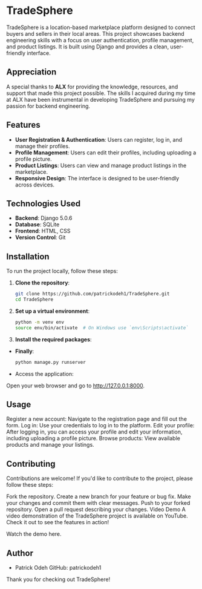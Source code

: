 # TradeSphere

TradeSphere is a location-based marketplace platform designed to connect buyers and sellers in their local areas. This project showcases backend engineering skills with a focus on user authentication, profile management, and product listings. It is built using Django and provides a clean, user-friendly interface.

## Appreciation

A special thanks to **ALX** for providing the knowledge, resources, and support that made this project possible. The skills I acquired during my time at ALX have been instrumental in developing TradeSphere and pursuing my passion for backend engineering.

## Features

- **User Registration & Authentication**: Users can register, log in, and manage their profiles.
- **Profile Management**: Users can edit their profiles, including uploading a profile picture.
- **Product Listings**: Users can view and manage product listings in the marketplace.
- **Responsive Design**: The interface is designed to be user-friendly across devices.

## Technologies Used

- **Backend**: Django 5.0.6
- **Database**: SQLite
- **Frontend**: HTML, CSS
- **Version Control**: Git

## Installation

To run the project locally, follow these steps:

1. **Clone the repository**:

   ```bash
   git clone https://github.com/patrickodeh1/TradeSphere.git
   cd TradeSphere

2. **Set up a virtual environment**:

   ```bash
   python -m venv env
   source env/bin/activate  # On Windows use `env\Scripts\activate`

3. **Install the required packages**:

- **Finally**:
   ```bash
   python manage.py runserver
- Access the application:

Open your web browser and go to http://127.0.0.1:8000.

## Usage

Register a new account: Navigate to the registration page and fill out the form.
Log in: Use your credentials to log in to the platform.
Edit your profile: After logging in, you can access your profile and edit your information, including uploading a profile picture.
Browse products: View available products and manage your listings.

## Contributing
Contributions are welcome! If you'd like to contribute to the project, please follow these steps:

Fork the repository.
Create a new branch for your feature or bug fix.
Make your changes and commit them with clear messages.
Push to your forked repository.
Open a pull request describing your changes.
Video Demo
A video demonstration of the TradeSphere project is available on YouTube. Check it out to see the features in action!

Watch the demo here.

## Author
- Patrick Odeh
GitHub: patrickodeh1

Thank you for checking out TradeSphere!
